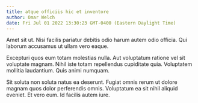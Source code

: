 ```yaml
---
title: atque officiis hic et inventore
author: Omar Welch
date: Fri Jul 01 2022 13:30:23 GMT-0400 (Eastern Daylight Time)
---
```

Amet sit ut. Nisi facilis pariatur debitis odio harum autem odio officia. Qui laborum accusamus ut ullam vero eaque.

 Excepturi quos eum totam molestias nulla. Aut voluptatum ratione vel sit voluptate magnam. Nihil iste totam repellendus cupiditate quia. Voluptatem mollitia laudantium. Quis animi numquam.

 Sit soluta non soluta natus ea deserunt. Fugiat omnis rerum ut dolore magnam quos dolor perferendis omnis. Voluptatum ea sit nihil aliquid eveniet. Et vero eum. Id facilis autem iure.